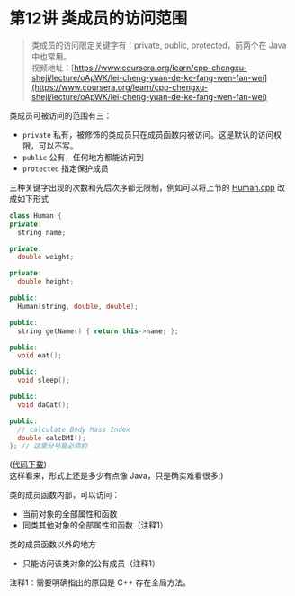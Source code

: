 # 第12讲 类成员的访问范围

> 类成员的访问限定关键字有：private, public, protected，前两个在 Java 中也常用。  
> 视频地址：[https://www.coursera.org/learn/cpp-chengxu-sheji/lecture/oApWK/lei-cheng-yuan-de-ke-fang-wen-fan-wei](https://www.coursera.org/learn/cpp-chengxu-sheji/lecture/oApWK/lei-cheng-yuan-de-ke-fang-wen-fan-wei)

类成员可被访问的范围有三：

* `private` 私有，被修饰的类成员只在成员函数内被访问。这是默认的访问权限，可以不写。
* `public` 公有，任何地方都能访问到
* `protected` 指定保护成员

三种关键字出现的次数和先后次序都无限制，例如可以将上节的 [Human.cpp](https://github.com/iridiumcao/cpp-note/tree/880e117845a17eb6c60956118ca4255ee37bb412/code/ch11/Human.cpp) 改成如下形式

```cpp
class Human {
private:
  string name;

private:
  double weight;

private:
  double height;

public:
  Human(string, double, double);

public:
  string getName() { return this->name; };

public:
  void eat();

public:
  void sleep();

public:
  void daCat();

public:
  // calculate Body Mass Index
  double calcBMI();
}; // 这里分号是必须的
```

\([代码下载](https://github.com/iridiumcao/cpp-note/tree/880e117845a17eb6c60956118ca4255ee37bb412/code/ch12/Human.cpp)\)  
这样看来，形式上还是多少有点像 Java，只是确实难看很多;\)

类的成员函数内部，可以访问：

* 当前对象的全部属性和函数
* 同类其他对象的全部属性和函数（注释1）

类的成员函数以外的地方

* 只能访问该类对象的公有成员（注释1）

注释1：需要明确指出的原因是 C++ 存在全局方法。

